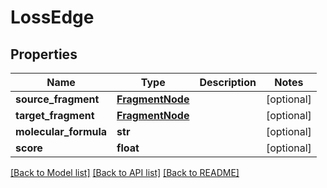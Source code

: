 # LossEdge

## Properties
Name | Type | Description | Notes
------------ | ------------- | ------------- | -------------
**source_fragment** | [**FragmentNode**](FragmentNode.md) |  | [optional] 
**target_fragment** | [**FragmentNode**](FragmentNode.md) |  | [optional] 
**molecular_formula** | **str** |  | [optional] 
**score** | **float** |  | [optional] 

[[Back to Model list]](../README.md#documentation-for-models) [[Back to API list]](../README.md#documentation-for-api-endpoints) [[Back to README]](../README.md)

